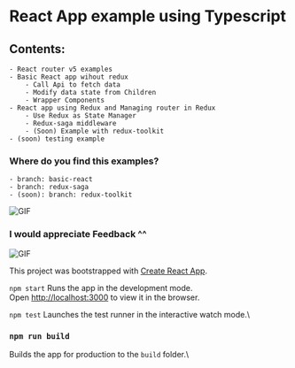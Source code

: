 # React App example  using Typescript 
## Contents:
    - React router v5 examples
    - Basic React app wihout redux
        - Call Api to fetch data
        - Modify data state from Children
        - Wrapper Components
    - React app using Redux and Managing router in Redux
        - Use Redux as State Manager
        - Redux-saga middleware
        - (Soon) Example with redux-toolkit
    - (soon) testing example
    
### Where do you find this examples?
    - branch: basic-react
    - branch: redux-saga
    - (soon): branch: redux-toolkit


![GIF](https://media.giphy.com/media/l0Exi8cyEMxc3OGFa/giphy.gif)

### I would appreciate Feedback ^^ 

![GIF](https://media.giphy.com/media/aMzFQ7nULrguA/giphy.gif) 


This project was bootstrapped with [Create React App](https://github.com/facebook/create-react-app).

`npm start`
Runs the app in the development mode.\
Open [http://localhost:3000](http://localhost:3000) to view it in the browser.

`npm test`
Launches the test runner in the interactive watch mode.\

### `npm run build`
Builds the app for production to the `build` folder.\

